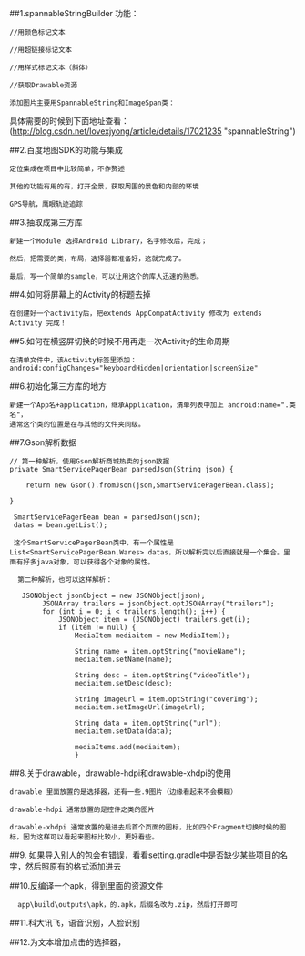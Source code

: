 ##1.spannableStringBuilder 功能：

    //用颜色标记文本

    //用超链接标记文本 

    //用样式标记文本（斜体）

    //获取Drawable资源

    添加图片主要用SpannableString和ImageSpan类：

具体需要的时候到下面地址查看：(http://blog.csdn.net/lovexjyong/article/details/17021235 "spannableString")

##2.百度地图SDK的功能与集成

    定位集成在项目中比较简单，不作赘述

    其他的功能有用的有，打开全景，获取周围的景色和内部的环境

    GPS导航，鹰眼轨迹追踪

##3.抽取成第三方库
    
    新建一个Module 选择Android Library，名字修改后，完成；

    然后，把需要的类，布局，选择器都准备好，这就完成了。

    最后，写一个简单的sample，可以让用这个的库人迅速的熟悉。  
    
##4.如何将屏幕上的Activity的标题去掉
   
    在创建好一个activity后，把extends AppCompatActivity 修改为 extends Activity 完成！
    
##5.如何在横竖屏切换的时候不用再走一次Activity的生命周期

    在清单文件中，该Activity标签里添加：
    android:configChanges="keyboardHidden|orientation|screenSize"

##6.初始化第三方库的地方

    新建一个App名+application，继承Application，清单列表中加上 android:name=".类名"，
    通常这个类的位置是在与其他的文件夹同级。
    
##7.Gson解析数据

    // 第一种解析，使用Gson解析商城热卖的json数据
    private SmartServicePagerBean parsedJson(String json) {

        return new Gson().fromJson(json,SmartServicePagerBean.class);

    }

     SmartServicePagerBean bean = parsedJson(json);
     datas = bean.getList();

     这个SmartServicePagerBean类中，有一个属性是List<SmartServicePagerBean.Wares> datas，所以解析完以后直接就是一个集合。里面有好多java对象，可以获得各个对象的属性。
     
      第二种解析，也可以这样解析：
     
       JSONObject jsonObject = new JSONObject(json);
            JSONArray trailers = jsonObject.optJSONArray("trailers");
            for (int i = 0; i < trailers.length(); i++) {
                JSONObject item = (JSONObject) trailers.get(i);
                if (item != null) {
                    MediaItem mediaitem = new MediaItem();

                    String name = item.optString("movieName");
                    mediaitem.setName(name);

                    String desc = item.optString("videoTitle");
                    mediaitem.setDesc(desc);

                    String imageUrl = item.optString("coverImg");
                    mediaitem.setImageUrl(imageUrl);

                    String data = item.optString("url");
                    mediaitem.setData(data);

                    mediaItems.add(mediaitem);
                    }
                
##8.关于drawable，drawable-hdpi和drawable-xhdpi的使用

    drawable 里面放置的是选择器，还有一些.9图片（边缘看起来不会模糊）

    drawable-hdpi 通常放置的是控件之类的图片

    drawable-xhdpi 通常放置的是进去后首个页面的图标，比如四个Fragment切换时候的图标，因为这样可以看起来图标比较小，更好看些。

##9.  如果导入别人的包会有错误，看看setting.gradle中是否缺少某些项目的名字，然后照原有的格式添加进去

##10.反编译一个apk，得到里面的资源文件

      app\build\outputs\apk，的.apk，后缀名改为.zip，然后打开即可
      
##11.科大讯飞，语音识别，人脸识别

##12.为文本增加点击的选择器，
